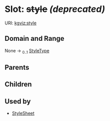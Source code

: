 
# Slot: ~~style~~ _(deprecated)_




URI: [kgviz:style](https://w3id.org/kgviz/style)


## Domain and Range

None &#8594;  <sub>0..1</sub> [StyleType](StyleType.md)

## Parents


## Children


## Used by

 * [StyleSheet](StyleSheet.md)
